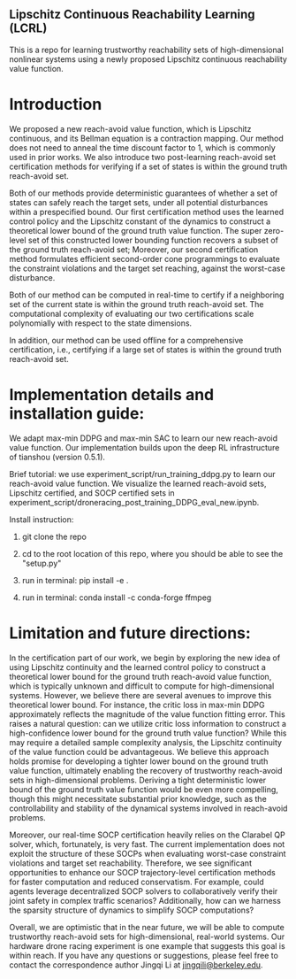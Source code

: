 ## Lipschitz Continuous Reachability Learning (LCRL)

This is a repo for learning trustworthy reachability sets of high-dimensional nonlinear systems using a newly proposed Lipschitz continuous reachability value function. 


# Introduction

We proposed a new reach-avoid value function, which is Lipschitz continuous, and its Bellman equation is a contraction mapping. Our method does not need to anneal the time discount factor to 1, which is commonly used in prior works. We also introduce two post-learning reach-avoid set certification methods for verifying if a set of states is within the ground truth reach-avoid set.

Both of our methods provide deterministic guarantees of whether a set of states can safely reach the target sets, under all potential disturbances within a prespecified bound. Our first certification method uses the learned control policy and the Lipschitz constant of the dynamics to construct a theoretical lower bound of the ground truth value function. The super zero-level set of this constructed lower bounding function recovers a subset of the ground truth reach-avoid set; Moreover, our second certification method formulates efficient second-order cone programmings to evaluate the constraint violations and the target set reaching, against the worst-case disturbance. 

Both of our method can be computed in real-time to certify if a neighboring set of the current state is within the ground truth reach-avoid set. The computational complexity of evaluating our two certifications scale polynomially with respect to the state dimensions.

In addition, our method can be used offline for a comprehensive certification, i.e., certifying if a large set of states is within the ground truth reach-avoid set.



# Implementation details and installation guide:

We adapt max-min DDPG and max-min SAC to learn our new reach-avoid value function. Our implementation builds upon the deep RL infrastructure of tianshou (version 0.5.1).  

Brief tutorial: we use experiment_script/run_training_ddpg.py to learn our reach-avoid value function. We visualize the learned reach-avoid sets, Lipschitz certified, and SOCP certified sets in experiment_script/droneracing_post_training_DDPG_eval_new.ipynb. 


Install instruction:

1. git clone the repo

2. cd to the root location of this repo, where you should be able to see the "setup.py"

3. run in terminal: pip install -e .

4. run in terminal: conda install -c conda-forge ffmpeg



# Limitation and future directions:
In the certification part of our work, we begin by exploring the new idea of using Lipschitz continuity and the learned control policy to construct a theoretical lower bound for the ground truth reach-avoid value function, which is typically unknown and difficult to compute for high-dimensional systems. However, we believe there are several avenues to improve this theoretical lower bound. For instance, the critic loss in max-min DDPG approximately reflects the magnitude of the value function fitting error. This raises a natural question: can we utilize critic loss information to construct a high-confidence lower bound for the ground truth value function? While this may require a detailed sample complexity analysis, the Lipschitz continuity of the value function could be advantageous. We believe this approach holds promise for developing a tighter lower bound on the ground truth value function, ultimately enabling the recovery of trustworthy reach-avoid sets in high-dimensional problems. Deriving a tight deterministic lower bound of the ground truth value function would be even more compelling, though this might necessitate substantial prior knowledge, such as the controllability and stability of the dynamical systems involved in reach-avoid problems.

Moreover, our real-time SOCP certification heavily relies on the Clarabel QP solver, which, fortunately, is very fast. The current implementation does not exploit the structure of these SOCPs when evaluating worst-case constraint violations and target set reachability. Therefore, we see significant opportunities to enhance our SOCP trajectory-level certification methods for faster computation and reduced conservatism. For example, could agents leverage decentralized SOCP solvers to collaboratively verify their joint safety in complex traffic scenarios? Additionally, how can we harness the sparsity structure of dynamics to simplify SOCP computations?

Overall, we are optimistic that in the near future, we will be able to compute trustworthy reach-avoid sets for high-dimensional, real-world systems. Our hardware drone racing experiment is one example that suggests this goal is within reach. If you have any questions or suggestions, please feel free to contact the correspondence author Jingqi Li at jingqili@berkeley.edu.

